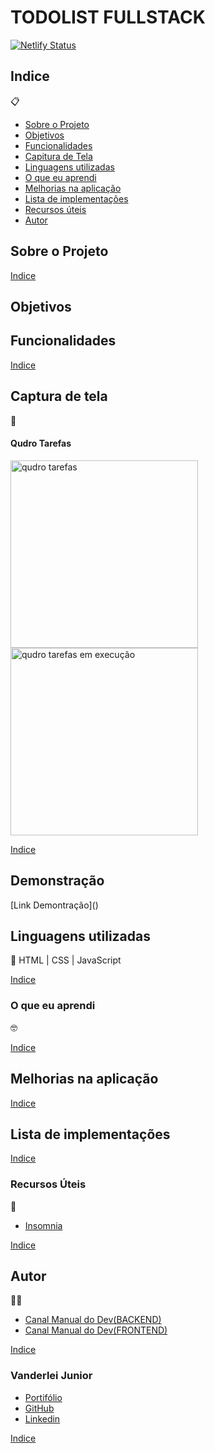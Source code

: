 # TODOLIST FULLSTACK

[![Netlify Status](https://api.netlify.com/api/v1/badges/92c1beac-8934-4095-82f0-af67343ea67c/deploy-status)](https://app.netlify.com/sites/transcendent-yeot-2e0134/deploys)

##   Indice
📋


- <a href="#sobre-o-projeto">Sobre o Projeto</a>
- <a href="#objetivos">Objetivos</a>
- <a href="#funcionalidades">Funcionalidades</a>
- <a href="#captura-de-tela">Capitura de Tela</a>
- <a href="#linguagens-utilizadas">Linguagens utilizadas</a>
- <a href="#o-que-eu-aprendi">O que eu aprendi</a>
- <a href="#melhorias-na-aplicação">Melhorias na aplicação</a>
- <a href="#lista-de-implementações">Lista de implementações</a>
- <a href="#recursos-úteis">Recursos úteis</a>
- <a href="#autor">Autor</a>

##  Sobre o Projeto



 <a href="#indice">Indice</a>

##  Objetivos



## Funcionalidades


 <a href="#indice">Indice</a>

## Captura de tela 
📸

#### Qudro Tarefas
<img style="width:300px" src="./img/" alt="qudro tarefas">

<img style="width:300px" src="./img/" alt="qudro tarefas em execução">



 <a href="#indice">Indice</a>

## Demonstração

[Link Demontração](<a href="https://"></a>)


## Linguagens utilizadas
📝
HTML | CSS | JavaScript

 <a href="#indice">Indice</a>

###  O que eu aprendi
🤓


 <a href="#indice">Indice</a>

## Melhorias na aplicação


 <a href="#indice">Indice</a>

## Lista de implementações


 <a href="#indice">Indice</a>

###   Recursos Úteis
🔧
- <a href="https://insomnia.rest/download" target="_blank">Insomnia</a>

 <a href="#indice">Indice</a>

##   Autor
🧑‍💻
- <a href="https://www.youtube.com/watch?v=Cdu0WJhI-d8&list=RQEvBVQt3IcB-v3fHx6bIOyoJjblg&t=376s" target="_blank" rel="noopener noreferrer">Canal Manual do Dev(BACKEND)</a>
- <a href="https://www.youtube.com/watch?v=YVsNVPFOEuk&list=RQEvBVQt3IcB-v3fHx6bIOyoJjblg&index=2" target="_blank" rel="noopener noreferrer">Canal Manual do Dev(FRONTEND)</a>

 <a href="#indice">Indice</a>

### Vanderlei Junior
- <a href="https://vanderleijunior.netlify.app/" target="_blank">Portifólio</a>
- <a href="https://github.com/VanderleiGeronimoJunior" target="_blank">GitHub</a>
- <a href="https://www.linkedin.com/in/vanderlei-junior-b9956686/" target="_blank">Linkedin</a>

 <a href="#indice">Indice</a>


